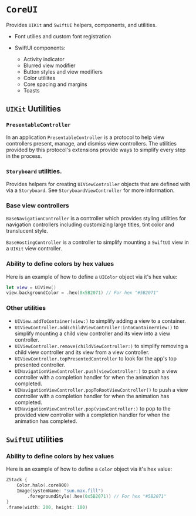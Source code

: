 # ``CoreUI``

Provides `UIKit` and `SwiftUI` helpers, components, and utilities.

- Font utilies and custom font registration

- SwiftUI components:
  - Activity indicator
  - Blurred view modifier
  - Button styles and view modifiers
  - Color utiliites
  - Core spacing and margins
  - Toasts

## `UIKit` Uutilities

### ``PresentableController``

In an application ``PresentableController`` is a protocol to help view controllers present,
manage, and dismiss view controllers. The utilities provided by this protocol's extensions
provide ways to simplify every step in the process.

### `Storyboard` utilities.

Provides helpers for creating `UIViewController` objects that are
defined with via a `Storyboard`. See ``StoryboardViewController`` for
more information.  

### Base view controllers

``BaseNavigationController`` is a controller which provides styling utilities for
navigation controllers including customizing large titles, tint color and translucent style.

``BaseHostingController`` is a controller to simplify mounting a `SwiftUI` view in a
`UIKit` view controller.

### Ability to define colors by hex values

Here is an example of how to define a `UIColor` object via it's
hex value:
```swift
let view = UIView()
view.backgroundColor = .hex(0x5B2071) // For hex "#5B2071"
```

### Other utilities

 - `UIView.addToContainer(view:)` to simplify adding a view to a container. 
 - `UIViewController.add(childViewController:intoContainerView:)` to simplify mounting a child
view controller and its view into a view controller.
 - `UIViewController.remove(childViewController:)` to simplify removing a child view controller
and its view from a view controller.
 - `UIViewController.topPresentedController` to look for the app's top presented controller.
 - `UINavigationViewController.push(viewController:)` to push a view controller with a completion
handler for when the animation has completed.
- `UINavigationViewController.popToRootViewController()` to push a view controller with a
completion handler for when the animation has completed.
- `UINavigationViewController.pop(viewController:)` to pop to the provided view controller with
a completion handler for when the animation has completed.

## `SwiftUI` utilities

### Ability to define colors by hex values

Here is an example of how to define a `Color` object via it's
hex value:
```swift
ZStack {
    Color.halo(.core900)
    Image(systemName: "sun.max.fill")
        .foregroundStyle(.hex(0x5B2071)) // For hex "#5B2071"
}
.frame(width: 200, height: 100)
```
